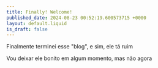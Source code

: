 ```yaml
---
title: Finally! Welcome!
published_date: 2024-08-23 00:52:19.600573715 +0000
layout: default.liquid
is_draft: false
---
```

Finalmente terminei esse "blog", e sim, ele tá ruim

Vou deixar ele bonito em algum momento, mas não agora

